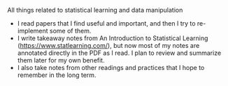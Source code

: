 All things related to statistical learning and data manipulation

- I read papers that I find useful and important, and then I try to re-implement some of them.
- I write takeaway notes from An Introduction to Statistical Learning (https://www.statlearning.com/), but now most of my notes are annotated directly in the PDF as I read. I plan to review and summarize them later for my own benefit.
- I also take notes from other readings and practices that I hope to remember in the long term.